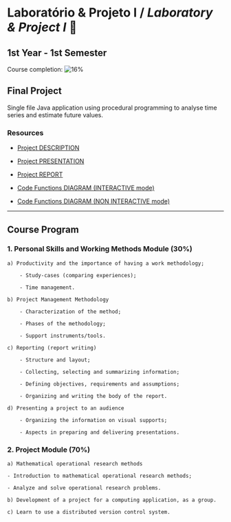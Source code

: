# Laboratório & Projeto I / *Laboratory & Project I* 🧪

## 1st Year - 1st Semester

Course completion: ![16%](https://progress-bar.dev/16)

## Final Project

Single file Java application using procedural programming to analyse time series and estimate future values.

### Resources

- [Project DESCRIPTION](EnunciadoLAPR1_TS_VF.pdf)

- [Project PRESENTATION](TurmaDK_Grupo05_relatorio.PPT.pptx)

- [Project REPORT](TurmaDK_Grupo05_relatorio.pdf)

- [Code Functions DIAGRAM (INTERACTIVE mode)](diagramaInterativo.png)

- [Code Functions DIAGRAM (NON INTERACTIVE mode)](diagramaNaoInterativo.png)

---

## Course Program

### 1. Personal Skills and Working Methods Module (30%)
    
    a) Productivity and the importance of having a work methodology;
        
        - Study-cases (comparing experiences);
        
        - Time management.

    b) Project Management Methodology

        - Characterization of the method;

        - Phases of the methodology;

        - Support instruments/tools.

    c) Reporting (report writing)

        - Structure and layout;

        - Collecting, selecting and summarizing information;

        - Defining objectives, requirements and assumptions;

        - Organizing and writing the body of the report.

    d) Presenting a project to an audience

        - Organizing the information on visual supports;

        - Aspects in preparing and delivering presentations.

### 2. Project Module (70%)

    a) Mathematical operational research methods
    
    - Introduction to mathematical operational research methods;
    
    - Analyze and solve operational research problems.

    b) Development of a project for a computing application, as a group.

    c) Learn to use a distributed version control system.
